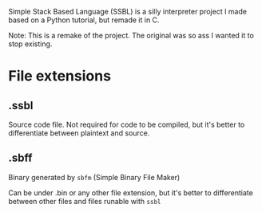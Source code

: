 Simple Stack Based Language (SSBL) is a silly interpreter project I made based on a Python tutorial, but remade it in C.

Note: This is a remake of the project. The original was so ass I wanted it to stop existing.


# File extensions

## .ssbl
  Source code file.
  Not required for code to be compiled, but it's better to differentiate between plaintext and source.

## .sbff
  Binary generated by `sbfm` (Simple Binary File Maker)
  
  Can be under .bin or any other file extension, but it's better to differentiate between other files and files runable with `ssbl`
